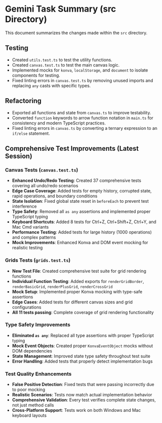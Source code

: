 # Gemini Task Summary (src Directory)

This document summarizes the changes made within the `src` directory.

## Testing

- Created `utils.test.ts` to test the utility functions.
- Created `canvas.test.ts` to test the main canvas logic.
- Implemented mocks for `konva`, `localStorage`, and `document` to isolate components for testing.
- Fixed linting errors in `canvas.test.ts` by removing unused imports and replacing `any` casts with specific types.

## Refactoring

- Exported all functions and state from `canvas.ts` to improve testability.
- Converted `function` keywords to arrow function notation in `main.ts` for consistency and modern TypeScript practices.
- Fixed linting errors in `canvas.ts` by converting a ternary expression to an `if/else` statement.

## Comprehensive Test Improvements (Latest Session)

### Canvas Tests (`canvas.test.ts`)
- **Enhanced Undo/Redo Testing**: Created 37 comprehensive tests covering all undo/redo scenarios
- **Edge Case Coverage**: Added tests for empty history, corrupted state, rapid operations, and boundary conditions
- **State Isolation**: Fixed global state reset in `beforeEach` to prevent test interference
- **Type Safety**: Removed all `as any` assertions and implemented proper TypeScript typing
- **Keyboard Shortcuts**: Added 8 tests for Ctrl+Z, Ctrl+Shift+Z, Ctrl+Y, and Mac Cmd variants
- **Performance Testing**: Added tests for large history (1000 operations) and complex patterns
- **Mock Improvements**: Enhanced Konva and DOM event mocking for realistic testing

### Grids Tests (`grids.test.ts`)
- **New Test File**: Created comprehensive test suite for grid rendering functions
- **Individual Function Testing**: Added exports for `renderGridBorder`, `renderBasicGrid`, `renderPlusGrid`, `renderCrossGrid`
- **Mock Setup**: Implemented proper Konva mocking with type-safe assertions
- **Edge Cases**: Added tests for different canvas sizes and grid configurations
- **All 11 tests passing**: Complete coverage of grid rendering functionality

### Type Safety Improvements
- **Eliminated `as any`**: Replaced all type assertions with proper TypeScript typing
- **Mock Event Objects**: Created proper `KonvaEventObject` mocks without DOM dependencies
- **State Management**: Improved state type safety throughout test suite
- **Error Handling**: Added tests that properly detect implementation bugs

### Test Quality Enhancements
- **False Positive Detection**: Fixed tests that were passing incorrectly due to poor mocking
- **Realistic Scenarios**: Tests now match actual implementation behavior
- **Comprehensive Validation**: Every test verifies complete state changes, not just method calls
- **Cross-Platform Support**: Tests work on both Windows and Mac keyboard layouts